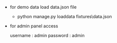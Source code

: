 - for demo data load data.json file
    * python manage.py loaddata fixtures\data.json

- for admin panel access

    username : admin
    password : admin


